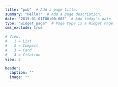 ```yaml
---
title: "pub"  # Add a page title.
summary: "Hello!"  # Add a page description.
date: "2019-01-01T00:00:00Z"  # Add today's date.
type: "widget_page"  # Page type is a Widget Page
cms_exclude: true

# View.
#   1 = List
#   2 = Compact
#   3 = Card
#   4 = Citation
view: 2

header:
  caption: ""
  image: ""
---
```

